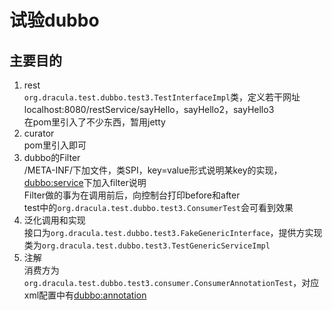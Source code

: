 # 试验dubbo

## 主要目的
1. rest  
```org.dracula.test.dubbo.test3.TestInterfaceImpl```类，定义若干网址localhost:8080/restService/sayHello，sayHello2，sayHello3  
在pom里引入了不少东西，暂用jetty
1. curator  
pom里引入即可
1. dubbo的Filter  
/META-INF/下加文件，类SPI，key=value形式说明某key的实现，<dubbo:service>下加入filter说明  
Filter做的事为在调用前后，向控制台打印before和after  
test中的```org.dracula.test.dubbo.test3.ConsumerTest```会可看到效果
1. 泛化调用和实现  
接口为```org.dracula.test.dubbo.test3.FakeGenericInterface```，提供方实现类为```org.dracula.test.dubbo.test3.TestGenericServiceImpl```
1. 注解  
消费方为```org.dracula.test.dubbo.test3.consumer.ConsumerAnnotationTest```，对应xml配置中有<dubbo:annotation>